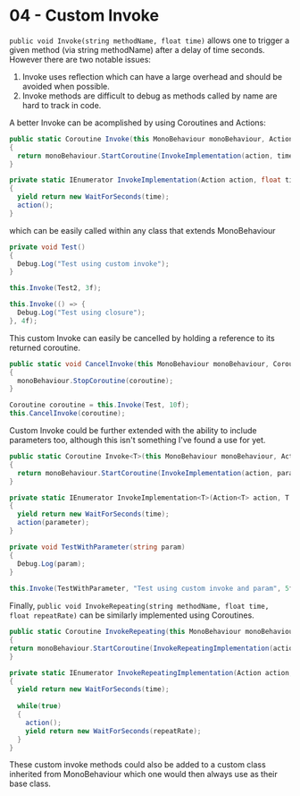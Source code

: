 # 04 - Custom Invoke

```public void Invoke(string methodName, float time)``` allows one to trigger a given method (via string methodName) after a delay of time seconds. However there are two notable issues:

1. Invoke uses reflection which can have a large overhead and should be avoided when possible.
2. Invoke methods are difficult to debug as methods called by name are hard to track in code.

A better Invoke can be acomplished by using Coroutines and Actions:

```c#
public static Coroutine Invoke(this MonoBehaviour monoBehaviour, Action action, float time)
{
  return monoBehaviour.StartCoroutine(InvokeImplementation(action, time));
}

private static IEnumerator InvokeImplementation(Action action, float time)
{
  yield return new WaitForSeconds(time);
  action();
}
```

which can be easily called within any class that extends MonoBehaviour

```C#
private void Test()
{
  Debug.Log("Test using custom invoke");
}

this.Invoke(Test2, 3f);

this.Invoke(() => {
  Debug.Log("Test using closure");
}, 4f);
```

This custom Invoke can easily be cancelled by holding a reference to its returned coroutine.

```C#
public static void CancelInvoke(this MonoBehaviour monoBehaviour, Coroutine coroutine)
{
  monoBehaviour.StopCoroutine(coroutine);
}

Coroutine coroutine = this.Invoke(Test, 10f);
this.CancelInvoke(coroutine);
```

Custom Invoke could be further extended with the ability to include parameters too, although this isn't something I've found a use for yet.

```C#
public static Coroutine Invoke<T>(this MonoBehaviour monoBehaviour, Action<T> action, T parameter, float time) where T : class
{
  return monoBehaviour.StartCoroutine(InvokeImplementation(action, parameter, time));
}

private static IEnumerator InvokeImplementation<T>(Action<T> action, T parameter, float time) where T : class
{
  yield return new WaitForSeconds(time);
  action(parameter);
}

private void TestWithParameter(string param)
{
  Debug.Log(param);
}
 
this.Invoke(TestWithParameter, "Test using custom invoke and param", 5f);
```

Finally, ```public void InvokeRepeating(string methodName, float time, float repeatRate)``` can be similarly implemented using Coroutines.

```C#
public static Coroutine InvokeRepeating(this MonoBehaviour monoBehaviour, Action action, float time, float repeatRate)
{
return monoBehaviour.StartCoroutine(InvokeRepeatingImplementation(action, time, repeatRate));
}

private static IEnumerator InvokeRepeatingImplementation(Action action, float time, float repeatRate)
{
  yield return new WaitForSeconds(time);
  
  while(true)
  {
    action();
    yield return new WaitForSeconds(repeatRate);
  }
}
```

These custom invoke methods could also be added to a custom class inherited from MonoBehaviour which one would then always use as their base class.